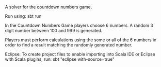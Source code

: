 A solver for the countdown numbers game.

Run using:
	sbt run

In the Countdown Numbers Game players choose 6 numbers. A random 3 digit number between 100 and 999 is generated.

Players must perform calculations using the some or all of the 6 numbers in order to find a result matching the randomly generated number.

Eclipse:
To create project files to enable importing into Scala IDE or Eclipse with Scala plugins, run:
	sbt "eclipse with-source=true"
